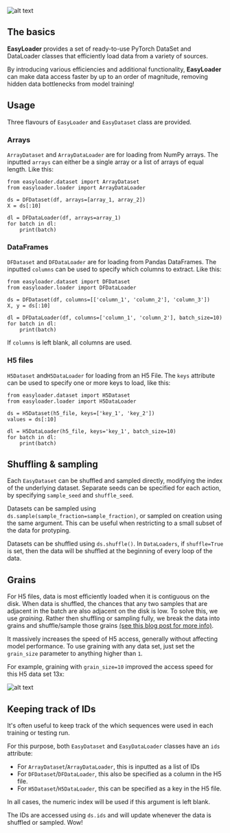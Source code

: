 ![alt text](http://empede.co.uk/imgrepos/easyloader/easyloader.png? "EasyLoader header")


## The basics

**EasyLoader** provides a set of ready-to-use PyTorch DataSet and DataLoader classes that efficiently load data from a variety of sources.

By introducing various efficiencies and additional functionality, **EasyLoader** can make data access faster by up to an order of magnitude, removing hidden data bottlenecks from model training!

## Usage

Three flavours of `EasyLoader` and `EasyDataset` class are provided.

### Arrays
`ArrayDataset` and `ArrayDataLoader` are for loading from NumPy arrays. The inputted `arrays` can either be a single array or a list of arrays of equal length. Like this:

```
from easyloader.dataset import ArrayDataset
from easyloader.loader import ArrayDataLoader

ds = DFDataset(df, arrays=[array_1, array_2])
X = ds[:10]

dl = DFDataLoader(df, arrays=array_1)
for batch in dl:
    print(batch)
```

### DataFrames
`DFDataset` and `DFDataLoader` are for loading from Pandas DataFrames. The inputted `columns` can be used to specify which columns to extract. Like this:

```
from easyloader.dataset import DFDataset
from easyloader.loader import DFDataLoader

ds = DFDataset(df, columns=[['column_1', 'column_2'], 'column_3'])
X, y = ds[:10]

dl = DFDataLoader(df, columns=['column_1', 'column_2'], batch_size=10)
for batch in dl:
    print(batch)
```

If `columns` is left blank, all columns are used.

### H5 files
`H5Dataset` and`H5DataLoader` for loading from an H5 File. The `keys` attribute can be used to specify one or more keys to load, like this:

```
from easyloader.dataset import H5Dataset
from easyloader.loader import H5DataLoader

ds = H5Dataset(h5_file, keys=['key_1', 'key_2'])
values = ds[:10]

dl = H5DataLoader(h5_file, keys='key_1', batch_size=10)
for batch in dl:
    print(batch)
```

## Shuffling & sampling

Each `EasyDataset` can be shuffled and sampled directly, modifying the index of the underlying dataset. Separate seeds can be specified for each action, by specifying `sample_seed` and `shuffle_seed`.

Datasets can be sampled using `ds.sample(sample_fraction=sample_fraction)`, or sampled on creation using the same argument. This can be useful when restricting to a small subset of the data for protyping.

Datasets can be shuffled using `ds.shuffle()`. In `DataLoaders`, if `shuffle=True` is set, then the data will be shuffled at the beginning of every loop of the data.


## Grains

For H5 files, data is most efficiently loaded when it is contiguous on the disk. When data is shuffled, the chances that any two samples that are adjacent in the batch are also adjacent on the disk is low. To solve this, we use *graining*. Rather then shuffling or sampling fully, we break the data into grains and shuffle/sample those grains [(see this blog post for more info)](https://towardsdatascience.com/reading-h5-files-faster-with-pytorch-datasets-3ff86938cc).

It massively increases the speed of H5 access, generally without affecting model performance. To use graining with any data set, just set the `grain_size` parameter to anything higher than `1`.

For example, graining with `grain_size=10` improved the access speed for this H5 data set 13x: 

![alt text](http://empede.co.uk/imgrepos/easyloader/graining.png? "Graining improves speed of loading data from an H5")

## Keeping track of IDs

It's often useful to keep track of the which sequences were used in each training or testing run.

For this purpose, both `EasyDataset` and `EasyDataLoader` classes have an `ids` attribute:
- For `ArrayDataset`/`ArrayDataLoader`, this is inputted as a list of IDs
- For `DFDataset`/`DFDataLoader`, this also be specified as a column in the H5 file.
- For `H5Dataset`/`H5DataLoader`, this can be specified as a key in the H5 file.

In all cases, the numeric index will be used if this argument is left blank.

The IDs are accessed using `ds.ids` and will update whenever the data is shuffled or sampled. Wow!
